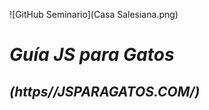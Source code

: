 ![GitHub Seminario](Casa Salesiana.png)

# _**Guía JS para Gatos**_
## _**(https//JSPARAGATOS.COM/)**_





